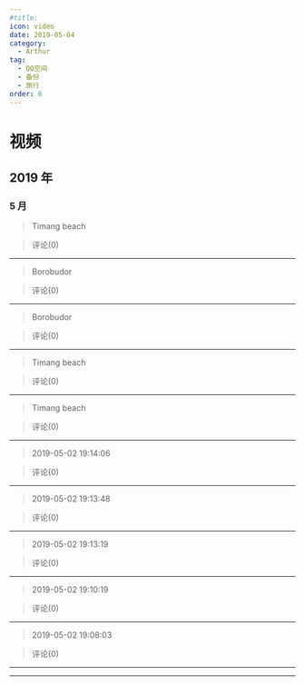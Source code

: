 ```yaml
---
#title:
icon: video
date: 2019-05-04
category:
  - Arthur
tag:
  - QQ空间
  - 备份
  - 旅行
order: 6
---
```


# 视频

## 2019 年

### 5 月

> Timang beach

<VidStack   src="https://pan.4a1801.life:11443/d/NAS/Qzone/Videos/01_1097_81c79742f1634d40b1df8de02974dbbb.f0.mp4" />

> 评论(0)

---

> Borobudor

<VidStack   src="https://pan.4a1801.life:11443/d/NAS/Qzone/Videos/02_1097_497e880f2dbb4d548a2d61ca2debdbbb.f0.mp4" />

> 评论(0)

---

> Borobudor

<VidStack   src="https://pan.4a1801.life:11443/d/NAS/Qzone/Videos/03_1097_150e13a6250942a7b9b0a40764a3dbbb.f0.mp4" />

> 评论(0)

---

> Timang beach

<VidStack   src="https://pan.4a1801.life:11443/d/NAS/Qzone/Videos/04_1097_207ad6a3af614d10b3c9a39350a2dbbb.f0.mp4" />

> 评论(0)

---

> Timang beach

<VidStack   src="https://pan.4a1801.life:11443/d/NAS/Qzone/Videos/05_1097_3957ba5784ac405786991a3afccddbbb.f0.mp4" />

> 评论(0)

---

> 2019-05-02 19:14:06

<VidStack   src="https://pan.4a1801.life:11443/d/NAS/Qzone/Videos/06_1097_2ca81c777e8649ebb16f1aa9c6bedbbb.f0.mp4" />

> 评论(0)

---

> 2019-05-02 19:13:48

<VidStack   src="https://pan.4a1801.life:11443/d/NAS/Qzone/Videos/07_1097_644ea870d4fe4d1993c177f8fb9ddbbb.f0.mp4" />

> 评论(0)

---

> 2019-05-02 19:13:19

<VidStack   src="https://pan.4a1801.life:11443/d/NAS/Qzone/Videos/08_1097_0d493e456e864ec38166745c5ce5dbbb.f0.mp4" />

> 评论(0)

---

> 2019-05-02 19:10:19

<VidStack   src="https://pan.4a1801.life:11443/d/NAS/Qzone/Videos/09_1097_c84729125b4c4264bf09333ea339dbbb.f0.mp4" />

> 评论(0)

---

> 2019-05-02 19:08:03

<VidStack   src="https://pan.4a1801.life:11443/d/NAS/Qzone/Videos/10_1097_359120c23aef43a5a7ab1e024642dbbb.f0.mp4" />

> 评论(0)

---

---

